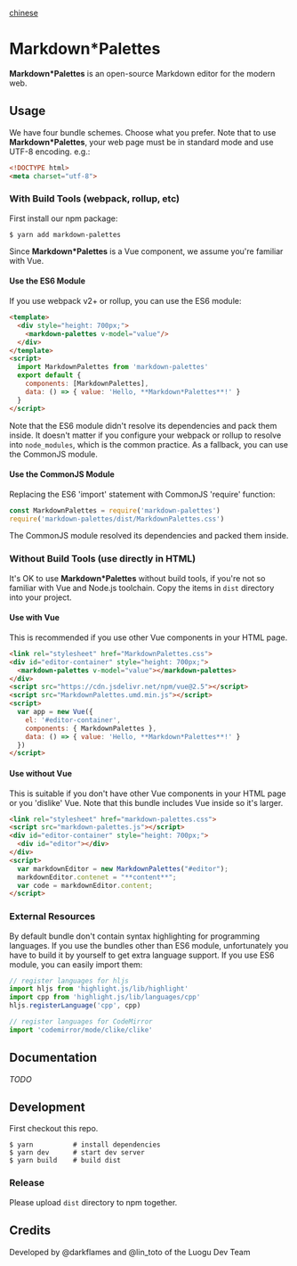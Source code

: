 [chinese](https://github.com/HJYH012/HJYH012.github.io/blob/master/Makdown/READMECH.md)

# Markdown*Palettes

**Markdown*Palettes** is an open-source Markdown editor for the modern web.

## Usage

We have four bundle schemes. Choose what you prefer.
Note that to use **Markdown*Palettes**, your web page must be in standard mode and use UTF-8 encoding. e.g.:

```html
<!DOCTYPE html>
<meta charset="utf-8">
```

### With Build Tools (webpack, rollup, etc)

First install our npm package:

```console
$ yarn add markdown-palettes
```

Since **Markdown*Palettes** is a Vue component, we assume you're familiar with Vue.

#### Use the ES6 Module

If you use webpack v2+ or rollup, you can use the ES6 module:

```html
<template>
  <div style="height: 700px;">
    <markdown-palettes v-model="value"/>
  </div>
</template>
<script>
  import MarkdownPalettes from 'markdown-palettes'
  export default {
    components: [MarkdownPalettes],
    data: () => { value: 'Hello, **Markdown*Palettes**!' }
  }
</script>
```

Note that the ES6 module didn't resolve its dependencies and pack them inside. It doesn't matter if you configure your webpack or rollup to resolve into `node_modules`, which is the common practice. As a fallback, you can use the CommonJS module.

#### Use the CommonJS Module

Replacing the ES6 'import' statement with CommonJS 'require' function:

```javascript
const MarkdownPalettes = require('markdown-palettes')
require('markdown-palettes/dist/MarkdownPalettes.css')
```

The CommonJS module resolved its dependencies and packed them inside.

### Without Build Tools (use directly in HTML)

It's OK to use **Markdown*Palettes** without build tools, if you're not so familiar with Vue and Node.js toolchain.
Copy the items in `dist` directory into your project.

#### Use with Vue

This is recommended if you use other Vue components in your HTML page.

```html
<link rel="stylesheet" href="MarkdownPalettes.css">
<div id="editor-container" style="height: 700px;">
  <markdown-palettes v-model="value"></markdown-palettes>
</div>
<script src="https://cdn.jsdelivr.net/npm/vue@2.5"></script>
<script src="MarkdownPalettes.umd.min.js"></script>
<script>
  var app = new Vue({
    el: '#editor-container',
    components: { MarkdownPalettes },
    data: () => { value: 'Hello, **Markdown*Palettes**!' }
  })
</script>
```

#### Use without Vue

This is suitable if you don't have other Vue components in your HTML page or you 'dislike' Vue. Note that this bundle includes Vue inside so it's larger.

```html
<link rel="stylesheet" href="markdown-palettes.css">
<script src="markdown-palettes.js"></script>
<div id="editor-container" style="height: 700px;">
  <div id="editor"></div>
</div>
<script>
  var markdownEditor = new MarkdownPalettes("#editor");
  markdownEditor.contenet = "**content**";
  var code = markdownEditor.content;
</script>
```

### External Resources

By default bundle don't contain syntax highlighting for programming languages. If you use the bundles other than ES6 module, unfortunately you have to build it by yourself to get extra language support. If you use ES6 module, you can easily import them:

```javascript
// register languages for hljs
import hljs from 'highlight.js/lib/highlight'
import cpp from 'highlight.js/lib/languages/cpp'
hljs.registerLanguage('cpp', cpp)

// register languages for CodeMirror
import 'codemirror/mode/clike/clike'
```

## Documentation

 _TODO_

## Development

First checkout this repo.

```console
$ yarn          # install dependencies
$ yarn dev      # start dev server
$ yarn build    # build dist
```

### Release

Please upload `dist` directory to npm together.

## Credits

Developed by @darkflames and @lin_toto of the Luogu Dev Team

